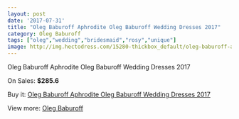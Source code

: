 ```yaml
---
layout: post
date: '2017-07-31'
title: "Oleg Baburoff Aphrodite Oleg Baburoff Wedding Dresses 2017"
category: Oleg Baburoff
tags: ["oleg","wedding","bridesmaid","rosy","unique"]
image: http://img.hectodress.com/15280-thickbox_default/oleg-baburoff-aphrodite-oleg-baburoff-wedding-dresses-2013.jpg
---
```

Oleg Baburoff Aphrodite Oleg Baburoff Wedding Dresses 2017

On Sales: **$285.6**
<a href="https://www.hectodress.com/oleg-baburoff/7421-oleg-baburoff-aphrodite-oleg-baburoff-wedding-dresses-2013.html"><amp-img layout="responsive" width="600" height="600" src="//img.hectodress.com/15280-thickbox_default/oleg-baburoff-aphrodite-oleg-baburoff-wedding-dresses-2013.jpg" alt="Oleg Baburoff Aphrodite Oleg Baburoff Wedding Dresses 2017 0" /></a>
<a href="https://www.hectodress.com/oleg-baburoff/7421-oleg-baburoff-aphrodite-oleg-baburoff-wedding-dresses-2013.html"><amp-img layout="responsive" width="600" height="600" src="//img.hectodress.com/15281-thickbox_default/oleg-baburoff-aphrodite-oleg-baburoff-wedding-dresses-2013.jpg" alt="Oleg Baburoff Aphrodite Oleg Baburoff Wedding Dresses 2017 1" /></a>

Buy it: [Oleg Baburoff Aphrodite Oleg Baburoff Wedding Dresses 2017](https://www.hectodress.com/oleg-baburoff/7421-oleg-baburoff-aphrodite-oleg-baburoff-wedding-dresses-2013.html "Oleg Baburoff Aphrodite Oleg Baburoff Wedding Dresses 2017")

View more: [Oleg Baburoff](https://www.hectodress.com/130-oleg-baburoff "Oleg Baburoff")